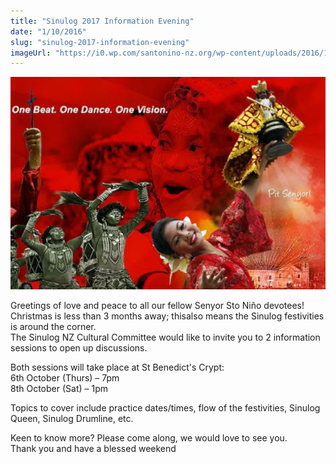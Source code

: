```yaml
---
title: "Sinulog 2017 Information Evening"
date: "1/10/2016"
slug: "sinulog-2017-information-evening"
imageUrl: "https://i0.wp.com/santonino-nz.org/wp-content/uploads/2016/10/Sinulog-Festival-2013-Grand-Parade-Winners-List.jpg?resize=622%2C419"
---
```


![sinulog-festival-2013-grand-parade-winners-list](assets\images\Sinulog-Festival-2013-Grand-Parade-Winners-List.jpg)

Greetings of love and peace to all our fellow Senyor Sto Niño devotees!  
Christmas is less than 3 months away; thisalso means the Sinulog festivities is around the corner.  
The Sinulog NZ Cultural Committee would like to invite you to 2 information sessions to open up discussions.

Both sessions will take place at St Benedict's Crypt:  
6th October (Thurs) – 7pm  
8th October (Sat) – 1pm

  
Topics to cover include practice dates/times, flow of the festivities, Sinulog Queen, Sinulog Drumline, etc.

  
Keen to know more? Please come along, we would love to see you.  
Thank you and have a blessed weekend
